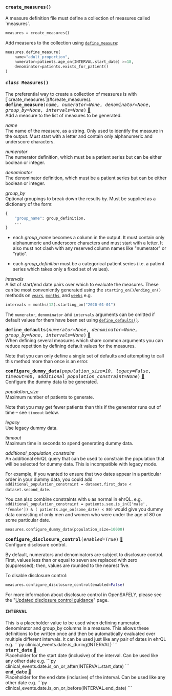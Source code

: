 
<h4 class="attr-heading" id="create_measures" data-toc-label="create_measures" markdown>
  <tt><strong>create_measures</strong>()</tt>
</h4>
<div markdown="block" class="indent">
A measure definition file must define a collection of measures called `measures`.

```python
measures = create_measures()
```

Add measures to the collection using [`define_measure`](#Measures.define_measure):

```python
measures.define_measure(
    name="adult_proportion",
    numerator=patients.age_on(INTERVAL.start_date) >=18,
    denominator=patients.exists_for_patient()
)
```
</div>


<h4 class="attr-heading" id="Measures" data-toc-label="Measures" markdown>
  <tt><em>class</em> <strong>Measures</strong>()</tt>
</h4>

<div markdown="block" class="indent">
The preferential way to create a collection of measures is with [`create_measures`](#create_measures).
<div class="attr-heading" id="Measures.define_measure">
  <tt><strong>define_measure</strong>(<em>name</em>, <em>numerator=None</em>, <em>denominator=None</em>, <em>group_by=None</em>, <em>intervals=None</em>)</tt>
  <a class="headerlink" href="#Measures.define_measure" title="Permanent link">🔗</a>
</div>
<div markdown="block" class="indent">
Add a measure to the list of measures to be generated.

_name_<br>
The name of the measure, as a string. Only used to identify the measure in the
output. Must start with a letter and contain only alphanumeric and underscore
characters.

_numerator_<br>
The numerator definition, which must be a patient series but can be either
boolean or integer.

_denominator_<br>
The denominator definition, which must be a patient series but can be either
boolean or integer.

_group_by_<br>
Optional groupings to break down the results by. Must be supplied as a
dictionary of the form:
```py
{
    "group_name": group_definition,
    ...
}
```

 * each _group_name_ becomes a column in the output. It must contain only
alphanumeric and underscore characters and must start with a letter. It also
must not clash with any reserved column names like "numerator" or "ratio".

 * each _group_definition_ must be a categorical patient series (i.e. a patient
series which takes only a fixed set of values).

_intervals_<br>
A list of start/end date pairs over which to evaluate the measures. These can be
most conveniently generated using the `starting_on()`/`ending_on()` methods on
[`years`](#years), [`months`](#months), and [`weeks`](#weeks) e.g.
```py
intervals = months(12).starting_on("2020-01-01")
```

The `numerator`, `denominator` and `intervals` arguments can be omitted if
default values for them have been set using
[`define_defaults()`](#Measures.define_defaults).
</div>

<div class="attr-heading" id="Measures.define_defaults">
  <tt><strong>define_defaults</strong>(<em>numerator=None</em>, <em>denominator=None</em>, <em>group_by=None</em>, <em>intervals=None</em>)</tt>
  <a class="headerlink" href="#Measures.define_defaults" title="Permanent link">🔗</a>
</div>
<div markdown="block" class="indent">
When defining several measures which share common arguments you can reduce
repetition by defining default values for the measures.

Note that you can only define a single set of defaults and attempting to call
this method more than once is an error.
</div>

<div class="attr-heading" id="Measures.configure_dummy_data">
  <tt><strong>configure_dummy_data</strong>(<em>population_size=10</em>, <em>legacy=False</em>, <em>timeout=60</em>, <em>additional_population_constraint=None</em>)</tt>
  <a class="headerlink" href="#Measures.configure_dummy_data" title="Permanent link">🔗</a>
</div>
<div markdown="block" class="indent">
Configure the dummy data to be generated.

_population_size_<br>
Maximum number of patients to generate.

Note that you may get fewer patients than this if the generator runs out of time
– see `timeout` below.

_legacy_<br>
Use legacy dummy data.

_timeout_<br>
Maximum time in seconds to spend generating dummy data.

_additional_population_constraint_<br>
An additional ehrQL query that can be used to constrain the population that will
be selected for dummy data. This is incompatible with legacy mode.

For example, if you wanted to ensure that two dates appear in a particular order in your
dummy data, you could add ``additional_population_constraint = dataset.first_date <
dataset.second_date``.

You can also combine constraints with ``&`` as normal in ehrQL.
e.g. ``additional_population_constraint = patients.sex.is_in(['male', 'female']) & (
patients.age_on(some_date) < 80)`` would give you dummy data consisting of only men
and women who were under the age of 80 on some particular date.

```py
measures.configure_dummy_data(population_size=10000)
```
</div>

<div class="attr-heading" id="Measures.configure_disclosure_control">
  <tt><strong>configure_disclosure_control</strong>(<em>enabled=True</em>)</tt>
  <a class="headerlink" href="#Measures.configure_disclosure_control" title="Permanent link">🔗</a>
</div>
<div markdown="block" class="indent">
Configure disclosure control.

By default, numerators and denominators are subject to disclosure control.
First, values less than or equal to seven are replaced with zero (suppressed);
then, values are rounded to the nearest five.

To disable disclosure control:

```py
measures.configure_disclosure_control(enabled=False)
```

For more information about disclosure control in OpenSAFELY, please see the
"[Updated disclosure control
guidance](https://www.opensafely.org/updated-output-checking-processes/)" page.
</div>

</div>



<h4 class="attr-heading" id="INTERVAL" data-toc-label="INTERVAL" markdown>
  <tt><strong>INTERVAL</strong></tt>
</h4>
<div markdown="block" class="indent">
This is a placeholder value to be used when defining numerator, denominator and group_by
columns in a measure. This allows these definitions to be written once and then be
automatically evaluated over multiple different intervals. It can be used just like any
pair of dates in ehrQL e.g.
```py
clinical_events.date.is_during(INTERVAL)
```
<div class="attr-heading" id="INTERVAL.start_date">
  <tt><strong>start_date</strong></tt>
  <a class="headerlink" href="#INTERVAL.start_date" title="Permanent link">🔗</a>
</div>
<div markdown="block" class="indent">
Placeholder for the start date (inclusive) of the interval. Can be used like any other
date e.g.
```py
clinical_events.date.is_on_or_after(INTERVAL.start_date)
```
</div>

<div class="attr-heading" id="INTERVAL.end_date">
  <tt><strong>end_date</strong></tt>
  <a class="headerlink" href="#INTERVAL.end_date" title="Permanent link">🔗</a>
</div>
<div markdown="block" class="indent">
Placeholder for the end date (inclusive) of the interval. Can be used like any other
date e.g.
```py
clinical_events.date.is_on_or_before(INTERVAL.end_date)
```
</div>

</div>
